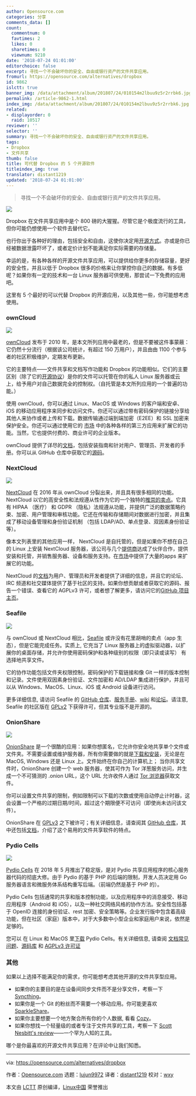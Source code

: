 ```yaml
---
author: Opensource.com
categories: 分享
comments_data: []
count:
  commentnum: 0
  favtimes: 2
  likes: 0
  sharetimes: 0
  viewnum: 9210
date: '2018-07-24 01:01:00'
editorchoice: false
excerpt: 寻找一个不会破坏你的安全、自由或银行资产的文件共享应用。
fromurl: https://opensource.com/alternatives/dropbox
id: 9862
islctt: true
banner_img: /data/attachment/album/201807/24/010154m2lbuu9z5r2rrbk6.jpg
permalink: /article-9862-1.html
index_img: /data/attachment/album/201807/24/010154m2lbuu9z5r2rrbk6.jpg.thumb.jpg
related:
- displayorder: 0
  raid: 10517
reviewer: ''
selector: ''
summary: 寻找一个不会破坏你的安全、自由或银行资产的文件共享应用。
tags:
- Dropbox
- 文件共享
thumb: false
title: 可代替 Dropbox 的 5 个开源软件
titleindex_img: true
translator: distant1219
updated: '2018-07-24 01:01:00'
---
```



> 
> 寻找一个不会破坏你的安全、自由或银行资产的文件共享应用。
> 
> 
> 


![](/data/attachment/album/201807/24/010154m2lbuu9z5r2rrbk6.jpg)


Dropbox 在文件共享应用中是个 800 磅的大猩猩。尽管它是个极度流行的工具，但你可能仍想使用一个软件去替代它。


也行你出于各种好的理由，包括安全和自由，这使你决定用[开源方式](https://opensource.com/open-source-way)。亦或是你已经被数据泄露吓坏了，或者定价计划不能满足你实际需要的存储量。


幸运的是，有各种各样的开源文件共享应用，可以提供给你更多的存储容量，更好的安全性，并且以低于 Dropbox 很多的价格来让你掌控你自己的数据。有多低呢？如果你有一定的技术和一台 Linux 服务器可供使用，那尝试一下免费的应用吧。


这里有 5 个最好的可以代替 Dropbox 的开源应用，以及其他一些，你可能想考虑使用。


### ownCloud


![](/data/attachment/album/201807/24/010201cwb3bvov4obqowvo.png)


[ownCloud](https://owncloud.org/) 发布于 2010 年，是本文所列应用中最老的，但是不要被这件事蒙蔽：它仍然十分流行（根据该公司统计，有超过 150 万用户），并且由由 1100 个参与者的社区积极维护，定期发布更新。


它的主要特点——文件共享和文档写作功能和 Dropbox 的功能相似。它们的主要区别（除了它的[开源协议](https://www.gnu.org/licenses/agpl-3.0.html)）是你的文件可以托管在你的私人 Linux 服务器或云上，给予用户对自己数据完全的控制权。（自托管是本文所列应用的一个普遍的功能。）


使用 ownCloud，你可以通过 Linux、MacOS 或 Windows 的客户端和安卓、iOS 的移动应用程序来同步和访问文件。你还可以通过带有密码保护的链接分享给其他人来协作或者上传和下载。数据传输通过端到端加密（E2EE）和 SSL 加密来保护安全。你还可以通过使用它的 [市场](https://marketplace.owncloud.com/) 中的各种各样的第三方应用来扩展它的功能。当然，它也提供付费的、商业许可的企业版本。


ownCloud 提供了详尽的[文档](https://doc.owncloud.com/)，包括安装指南和针对用户、管理员、开发者的手册。你可以从 GitHub 仓库中获取它的[源码](https://github.com/owncloud)。


### NextCloud


![](/data/attachment/album/201807/24/010205g0exzi811e280kb2.png)


[NextCloud](https://nextcloud.com/) 在 2016 年从 ownCloud 分裂出来，并且具有很多相同的功能。 NextCloud 以它的高安全性和法规遵从性作为它的一个独特的[推崇的卖点](https://nextcloud.com/secure/)。它具有 HIPAA （医疗） 和 GDPR （隐私）法规遵从功能，并提供广泛的数据策略约束、加密、用户管理和审核功能。它还在传输和存储期间对数据进行加密，并且集成了移动设备管理和身份验证机制 （包括 LDAP/AD、单点登录、双因素身份验证等）。


像本文列表里的其他应用一样， NextCloud 是自托管的，但是如果你不想在自己的 Linux 上安装 NextCloud 服务器，该公司与几个[提供商](https://nextcloud.com/providers/)达成了伙伴合作，提供安装和托管，并销售服务器、设备和服务支持。在[市场](https://apps.nextcloud.com/)中提供了大量的apps 来扩展它的功能。


NextCloud 的[文档](https://nextcloud.com/support/)为用户、管理员和开发者提供了详细的信息，并且它的论坛、IRC 频道和社交媒体提供了基于社区的支持。如果你想贡献或者获取它的源码、报告一个错误、查看它的 AGPLv3 许可，或者想了解更多，请访问它的[GitHub 项目主页](https://github.com/nextcloud)。


### Seafile


![](/data/attachment/album/201807/24/010209z602ajohculhnh67.png)


与 ownCloud 或 NextCloud 相比，[Seafile](https://www.seafile.com/en/home/) 或许没有花里胡哨的卖点（app 生态），但是它能完成任务。实质上, 它充当了 Linux 服务器上的虚拟驱动器，以扩展你的桌面存储，并允许你使用密码保护和各种级别的权限（即只读或读写） 有选择地共享文件。


它的协作功能包括文件夹权限控制，密码保护的下载链接和像 Git 一样的版本控制和记录。文件使用双因素身份验证、文件加密和 AD/LDAP 集成进行保护，并且可以从 Windows、MacOS、Linux、iOS 或 Android 设备进行访问。


更多详细信息, 请访问 Seafile 的 [GitHub 仓库](https://github.com/haiwen/seafile)、[服务手册](https://manual.seafile.com/)、[wiki](https://seacloud.cc/group/3/wiki/) 和[论坛](https://forum.seafile.com/)。请注意, Seafile 的社区版在 [GPLv2](https://github.com/haiwen/seafile/blob/master/LICENSE.txt) 下获得许可，但其专业版不是开源的。


### OnionShare


![](/data/attachment/album/201807/24/010215bed7djsg1j4onw49.png)


[OnionShare](https://onionshare.org/) 是一个很酷的应用：如果你想匿名，它允许你安全地共享单个文件或文件夹。不需要设置或维护服务器，所有你需要做的就是[下载和安装](https://onionshare.org/#downloads)，无论是在 MacOS, Windows 还是 Linux 上。文件始终在你自己的计算机上； 当你共享文件时，OnionShare 创建一个 web 服务器，使其可作为 Tor 洋葱服务访问，并生成一个不可猜测的 .onion URL，这个 URL 允许收件人通过 [Tor 浏览器](https://www.torproject.org/)获取文件。


你可以设置文件共享的限制，例如限制可以下载的次数或使用自动停止计时器，这会设置一个严格的过期日期/时间，超过这个期限便不可访问（即使尚未访问该文件）。


OnionShare 在 [GPLv3](https://github.com/micahflee/onionshare/blob/develop/LICENSE) 之下被许可；有关详细信息，请查阅其 [GitHub 仓库](https://github.com/micahflee/onionshare/blob/develop/LICENSE)，其中还包括[文档](https://github.com/micahflee/onionshare/wiki)，介绍了这个易用的文件共享软件的特点。


### Pydio Cells


![](/data/attachment/album/201807/24/010221uxi9xa9rzkkwak7r.png)


[Pydio Cells](https://pydio.com/en) 在 2018 年 5 月推出了稳定版，是对 Pydio 共享应用程序的核心服务器代码的彻底大修。由于 Pydio 的基于 PHP 的后端的限制，开发人员决定用 Go 服务器语言和微服务体系结构重写后端。（前端仍然是基于 PHP 的）。


Pydio Cells 包括通常的共享和版本控制功能，以及应用程序中的消息接受、移动应用程序（Android 和 iOS），以及一种社交网络风格的协作方法。安全性包括基于 OpenID 连接的身份验证、rest 加密、安全策略等。企业发行版中包含着高级功能，但在社区（家庭）版本中，对于大多数中小型企业和家庭用户来说，依然是足够的。


您可以 在 Linux 和 MacOS 里[下载](https://pydio.com/download/) Pydio Cells。有关详细信息, 请查阅 [文档常见问题](https://pydio.com/en/docs/faq)、[源码库](https://github.com/pydio/cells) 和 [AGPLv3 许可证](https://github.com/pydio/pydio-core/blob/develop/LICENSE)


### 其他


如果以上选择不能满足你的需求，你可能想考虑其他开源的文件共享型应用。


* 如果你的主要目的是在设备间同步文件而不是分享文件，考察一下 [Syncthing](https://syncthing.net/)。
* 如果你是一个 Git 的粉丝而不需要一个移动应用。你可能更喜欢 [SparkleShare](http://www.sparkleshare.org/)。
* 如果你主要想要一个地方聚合所有你的个人数据, 看看 [Cozy](https://cozy.io/en/)。
* 如果你想找一个轻量级的或者专注于文件共享的工具，考察一下 [Scott Nesbitt's review](https://opensource.com/article/17/3/file-sharing-tools)——一个罕为人知的工具。


哪个是你最喜欢的开源文件共享应用？在评论中让我们知悉。




---


via: <https://opensource.com/alternatives/dropbox>


作者：[Opensource.com](https://opensource.com) 选题：[lujun9972](https://github.com/lujun9972) 译者：[distant1219](https://github.com/distant1219) 校对：[wxy](https://github.com/wxy)


本文由 [LCTT](https://github.com/LCTT/TranslateProject) 原创编译，[Linux中国](https://linux.cn/) 荣誉推出